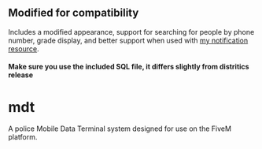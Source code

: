 ## Modified for compatibility
Includes a modified appearance, support for searching for people by phone number, grade display, and better support when used with <a href='https://github.com/thelindat/linden_outlawalert'>my notification resource</a>.

#### Make sure you use the included SQL file, it differs slightly from distritics release

# mdt
A police Mobile Data Terminal system designed for use on the FiveM platform.
